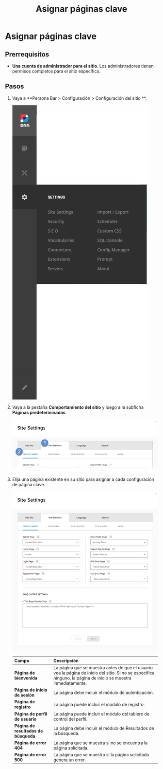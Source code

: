 ﻿---
uid: assign-key-pages
locale: es
title: Asignar páginas clave
dnnversion: 09.02.00
related-topics: update-site-info,add-metadata-to-pages,configure-messaging,access-web-config,configure-check-for-new-version,participate-in-improvement-program,configure-html-editor,administrators-extensions-overview,administrators-connectors-overview,administrators-search-overview,administrators-vocabularies-overview
---

# Asignar páginas clave

## Prerrequisitos

*   **Una cuenta de administrador para el sitio**. Los administradores tienen permisos completos para el sitio específico.

## Pasos

1.  Vaya a **Persona Bar \> Configuración \> Configuración del sitio **.
    
    ![Persona Bar > Configuración > Configuración del sitio](/images/scr-pbar-host-Settings-E91-platform.png)
    
2.  Vaya a la pestaña **Comportamiento del sitio** y luego a la subficha **Páginas predeterminadas**.
    
    ![Comportamiento del sitio > Páginas predeterminadas](/images/scr-pbtabs-host-Settings-SiteSettings-SiteBehavior-DefaultPages-E90.png)
    
3.  Elija una página existente en su sitio para asignar a cada configuración de página clave.         
    
    ![Configuración del sitio> Comportamiento del sitio> Páginas predeterminadas](/images/scr-SiteSettings-SiteBehavior-DefaultPages-E90.png)          
    
    |**Campo**|**Descripción**|
    |---|---|
    |<strong>Página de bienvenida</strong>|La página que se muestra antes de que el usuario vea la página de inicio del sitio. Si no se especifica ninguno, la página de inicio se muestra inmediatamente.|
    |<strong>Página de inicio de sesión</strong>|La página debe incluir el módulo de autenticación.|
    |<strong>Página de registro</strong>|La página puede incluir el módulo de registro.|
    |<strong>Página de perfil de usuario</strong>|La página puede incluir el módulo del tablero de control del perfil.|
    |<strong>Página de resultados de búsqueda</strong>|La página debe incluir el módulo de Resultados de la búsqueda.|
    |<strong>Página de error 404</strong>|La página que se muestra si no se encuentra la página solicitada.|
    |<strong>Página de error 500</strong>|La página que se muestra si la página solicitada genera un error.|
